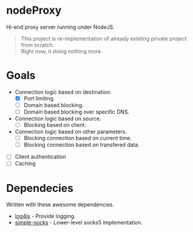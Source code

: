 # nodeProxy

Hi-end proxy server running under NodeJS.  


> This project is re-implementation of already existing private project from scratch.  
> Right now, it doing nothing more.

# Goals

- Connection logic based on destination.
	- [x] Port limiting
	- [ ] Domain based blocking.
	- [ ] Domain based blocking over specific DNS.
- Connection logic based on source.
	- [ ] Blocking based on client.
- Connection logic based on other parameters.
	- [ ] Blocking connection based on current time.
	- [ ] Blocking connection based on transfered data.
- [ ] Client authentication
- [ ] Caching

# Dependecies

Written with these awesome dependencies.

- [log4js](https://github.com/log4js-node/log4js-node) - Provide logging.
- [simple-socks](https://github.com/brozeph/simple-socks) - Lower-level socks5 implementation.

